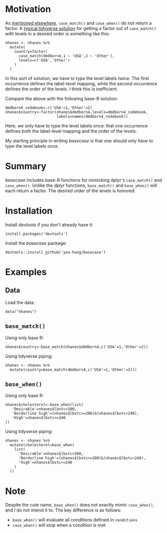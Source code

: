 # Motivation

As [mentioned elsewhere](https://github.com/tidyverse/funs/issues/72), `case_match()` and `case_when()` do not return a factor. A [typical tidyverse solution](https://stackoverflow.com/questions/49572416/r-convert-to-factor-with-order-of-levels-same-with-case-when) for getting a factor out of `case_match()` with levels in a desired order is something like this:
 
```
nhanes <- nhanes %>%
  mutate(
    country=factor(
      case_match(dmdborn4,1 ~ 'USA',2 ~ 'Other'),
      levels=c('USA','Other')
    )
  )
```

In this sort of solution, we have to type the level labels twice. The first occurrence defines the label-level mapping, while the second occurrence defines the order of the levels. I think this is inefficient.

Compare the above with the following base-R solution:

```
dmdborn4_codebook<-c('USA'=1,'Other'=2)
nhanes$country<-factor(nhanes$dmdborn4,levels=dmdborn4_codebook,
                       labels=names(dmdborn4_codebook))
```

Here, we only have to type the level labels once: that one occurrence defines both the label-level mapping and the order of the levels.

My starting principle in writing *basecase* is that one should only have to type the level labels once.

# Summary

*basecase* includes base-R functions for mimicking dplyr's `case_match()` and `case_when()`. Unlike the *dplyr* functions, `base_match()` and `base_when()` will each return a factor. The desired order of the levels is honored.

# Installation

Install *devtools* if you don't already have it:

```
install.packages('devtools')
```

Install the *basecase* package:

```
devtools::install_github('yea-hung/basecase')
```

# Examples

## Data

Load the data:

```
data("nhanes")
```

## `base_match()`

Using only base R:

```
nhanes$country<-base_match(nhanes$dmdborn4,c('USA'=1,'Other'=2))
```

Using tidyverse piping:

```
nhanes <- nhanes %>% 
  mutate(country=base_match(dmdborn4,c('USA'=1,'Other'=2)))
```

##  `base_when()`

Using only base R:

```
nhanes$cholesterol<-base_when(list(
   'Desirable'=nhanes$lbxtc<200,
   'Borderline high'=(nhanes$lbxtc>=200)&(nhanes$lbxtc<240),
   'High'=nhanes$lbxtc>=240
))
```

Using tidyverse piping:

```
nhanes <- nhanes %>% 
  mutate(cholesterol=base_when(
    list(
      'Desirable'=nhanes$lbxtc<200,
      'Borderline high'=(nhanes$lbxtc>=200)&(nhanes$lbxtc<240),
      'High'=nhanes$lbxtc>=240
    )
  ))
```

# Note

Despite the cute name, `base_when()` does not exactly mimic `case_when()`, and I do not intend it to. The key difference is as follows: 
- `base_when()` will evaluate all conditions defined in `conditions` 
- `case_when()` will stop when a condition is met
